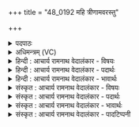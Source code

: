 +++
title = "48_0192 महि त्रीणामवरस्तु"

+++
<details><summary>पदपाठः</summary>

म꣡हि꣢꣯। त्री꣣णा꣢म्। अवरि꣡ति꣢। अ꣣स्तु। द्युक्ष꣢म्। द्यु꣣। क्ष꣢म्। मि꣣त्र꣡स्य꣢। मि꣣। त्र꣡स्य꣢꣯। अ꣣र्यम्णः꣢। दु꣣रा꣡धर्ष꣢म्। दुः꣣। आध꣡र्ष꣢म्। व꣡रु꣢꣯णस्य। १९२।
</details>

<details><summary>अधिमन्त्रम् (VC)</summary>

- इन्द्रः
- सत्यधृतिर्वारुणिः
- गायत्री
- षड्जः
- ऐन्द्रं काण्डम्
</details>

<details><summary>हिन्दी : आचार्य रामनाथ वेदालंकार - विषयः</summary>

अगले मन्त्र में मित्र, वरुण और अर्यमा से रक्षण की याचना की गयी है।
</details>

<details><summary>हिन्दी : आचार्य रामनाथ वेदालंकार - पदार्थः</summary>

पदार्थान्वय -  प्रथम—अध्यात्म और अधिदैवत पक्ष में। ऋचा का देवता इन्द्र होने से इन्द्र को सम्बोधन अपेक्षित है। हे इन्द्र परमैश्वर्यशाली जगदीश्वर ! आपकी कृपा से (मित्रस्य) अकाल-मृत्यु से रक्षा करनेवाले वायु और जीवात्मा का, (अर्यम्णः) अपने आकर्षण से पृथिवी आदि लोकों का नियन्त्रण करनेवाले सूर्यलोक का तथा इन्द्रियों को नियन्त्रण में रखनेवाले मन का, और (वरुणस्य) आच्छादक मेघ का तथा प्राण का, (त्रीणाम्) इन तीनों का (महत्) महान्, (द्युक्षम्) तेज को निवास करानेवाला और (दुराधर्षम्) दुष्पराजेय, दृढ़ (अवः) रक्षण (अस्तु) हमें प्राप्त हो ॥ द्वितीय—राष्ट्र के पक्ष में। हे (इन्द्र) प्रजा के कष्टों को दूर करने तथा सुख प्रदान करनेवाले राजन् ! आपकी व्यवस्था से (मित्रस्य) सबके मित्र शिक्षाध्यक्ष का, (अर्यम्णः) श्रेष्ठों और दुष्टों के साथ यथायोग्य व्यवहार करनेवाले न्यायाध्यक्ष का, और (वरुणस्य) पाशधारी, शस्त्रास्त्रयुक्त, धनुर्वेद में कुशल सेनाध्यक्ष का, (त्रीणाम्) इन तीनों का (महि) महान्, (द्युक्षम्) राजनीति के प्रकाश से पूर्ण, (दुराधर्षम्) दुष्पराजेय (अवः) रक्षण (अस्तु) हम प्रजाजनों को प्राप्त हो ॥८॥ इस मन्त्र में श्लेषालङ्कार है ॥८॥
</details>

<details><summary>हिन्दी : आचार्य रामनाथ वेदालंकार - भावार्थः</summary>

भावार्थ -  परमात्मा के अनुशासन में शरीरस्थ आत्मा, मन, बुद्धि, प्राण आदि और बाह्य सूर्य, पवन, बादल आदि तथा राजा के अनुशासन में सब राजमन्त्री एवं अन्य राज्याधिकारी अपना-अपना रक्षण आदि हमें प्रदान करें, जिससे हम उत्कर्ष के लिए प्रयत्न करते हुए समस्त प्रेय और श्रेय को प्राप्त कर सकें ॥८॥
</details>

<details><summary>संस्कृत : आचार्य रामनाथ वेदालंकार - विषयः</summary>

अथ मित्रवरुणार्यम्णां रक्षणं याचमान आह।
</details>

<details><summary>संस्कृत : आचार्य रामनाथ वेदालंकार - पदार्थः</summary>

पदार्थान्वय -  प्रथमः—अध्यात्माधिदैवतः। ऋच इन्द्रदेवताकत्वाद् इन्द्रः सम्बोध्यः। हे इन्द्र परमैश्वर्यशालिन् जगदीश्वर ! तव कृपया (मित्रस्य२) अकालमरणाद् रक्षकस्य वायोः जीवात्मनो वा। मित्रः प्रमीतेस्त्रायते। निरु० १०।२१। (अर्यम्णः) यः ऋच्छति नियच्छत्याकर्षणेन पृथिव्यादीन् सोऽर्यमा सूर्यलोकः तस्य, इन्द्रियाणां नियन्तुः मनसो वा, (वरुणस्य) आच्छादकस्य मेघस्य, प्राणस्य वा, (त्रीणाम्) एतेषां त्रयाणाम्। अत्र वा छन्दसि सर्वे विधयो भवन्तीति त्रेस्त्रयः। ७।१।५३ इत्यनेम प्राप्तः त्रेस्त्रयादेशो न। (महि) महत् (द्युक्षम्) द्यां तेजः क्षाययति निवासयतीति तादृशम्, (दुराधर्षम्) दुःखेनाधर्षितुं योग्यम्, दृढम् (अवः) रक्षणम् (अस्तु) अस्मान् प्राप्नोतु ॥ संहितायाम् अवरस्तु इत्यत्र अम्नरूधरवरित्युभयथा छन्दसि। अ० ८।२।७० इत्यनेन अवस् शब्दस्य सकारो रेफमापद्यते ॥३ अथ द्वितीयः—राष्ट्रपरः। हे इन्द्र प्रजाया दुःखविदारक सुखप्रदातः राजन् ! तव व्यवस्थया (मित्रस्य) मित्रभूतस्य शिक्षाध्यक्षस्य, (अर्यम्णः) श्रेष्ठैर्दुष्टैश्च जनैर्यो यथायोग्यं व्यवहरति तस्य न्यायाध्यक्षस्य, (वरुणस्य) पाशपाणेः शस्त्रास्त्रयुक्तस्य धनुर्वेदकुशलस्य सेनाध्यक्षस्य (त्रीणाम्) एतेषां त्रयाणाम् (महि) महत् (द्युक्षम्४) राजनीतिप्रकाशपूर्णम्। द्यौः राजविद्याप्रकाशः क्षियति निवसति अत्र तादृशम्। (दुराधर्षम्) दुष्प्रधर्षम्, दुर्जय्यम्, (अवः) रक्षणम् (अस्तु) अस्मान् प्रजाजनान् प्राप्नोतु ॥८॥५ अत्र श्लेषालङ्कारः ॥८॥
</details>

<details><summary>संस्कृत : आचार्य रामनाथ वेदालंकार - भावार्थः</summary>

भावार्थ -  परमात्मानुशासने शरीराभ्यन्तरस्था आत्ममनोबुद्धिप्राणादयो बाह्याः सूर्यपवनपर्जन्यादयश्च, राजानुशासने च सर्वे राजमन्त्रिण इतरे राज्याधिकारिणश्च स्वकीयं रक्षणादिकमस्मभ्यं प्रयच्छन्तु, येन वयमुत्कर्षाय प्रयतमानाः समस्तं प्रेयः श्रेयश्च प्राप्नुयाम ॥८॥
</details>

<details><summary>संस्कृत : आचार्य रामनाथ वेदालंकार - पादटिप्पनी</summary>

टिप्पनी -   १. ऋ० १०।१८५।१, य० ३।३१, देवता आदित्यः (स्वस्त्ययनम्)। २. दयानन्दर्षिर्यजुर्भाष्ये मित्रशब्देन बाह्याभ्यन्तरस्थं प्राणम्, अर्यमशब्देन सूर्यलोकं, वरुणशब्देन च वायुं जलं च गृहीतवान्। ३. द्रष्टव्यम्—ऋक्तन्त्रप्रातिशाख्यम्। उभयथा भुवोऽम्नः ऊधरवः।’ ३।७।४। भुवः, अम्नः, ऊधः, अवः एते उभयथा उभयप्रकारेण विसर्जनीयरूपेण रेफरूपेण वा वर्तन्ते (विवरणम्)। ४. (द्युक्षम्) द्यौर्नीतिः प्रकाशः क्षियति निवसति यस्मिंस्तत्—इति य० ३।३१ भाष्ये द०। ५. मित्रवरुणार्यम्णां स्वरूपं निर्वचनादिकं च १८५ संख्यकस्य मन्त्रस्य भाष्ये द्रष्टव्यम्।
</details>